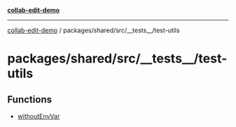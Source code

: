 [**collab-edit-demo**](../../../../../README.md)

***

[collab-edit-demo](../../../../../README.md) / packages/shared/src/\_\_tests\_\_/test-utils

# packages/shared/src/\_\_tests\_\_/test-utils

## Functions

- [withoutEnvVar](functions/withoutEnvVar.md)

